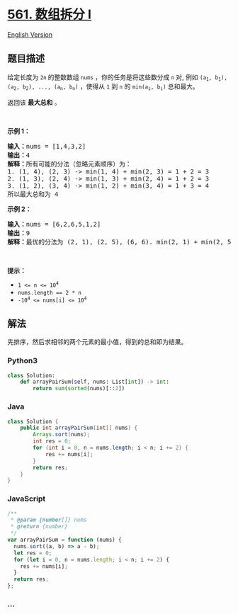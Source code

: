 # [561. 数组拆分 I](https://leetcode-cn.com/problems/array-partition-i)

[English Version](https://github.com/yanglr/leetcode-ac/blob/master/assets/0500-0599/0561.Array%20Partition%20I/README_EN.md)

## 题目描述

<!-- 这里写题目描述 -->

<p>给定长度为 <code>2n</code><strong> </strong>的整数数组 <code>nums</code> ，你的任务是将这些数分成 <code>n</code><strong> </strong>对, 例如 <code>(a<sub>1</sub>, b<sub>1</sub>), (a<sub>2</sub>, b<sub>2</sub>), ..., (a<sub>n</sub>, b<sub>n</sub>)</code> ，使得从 <code>1</code> 到 <code>n</code> 的 <code>min(a<sub>i</sub>, b<sub>i</sub>)</code> 总和最大。</p>

<p>返回该 <strong>最大总和</strong> 。</p>

<p> </p>

<p><strong>示例 1：</strong></p>

<pre>
<strong>输入：</strong>nums = [1,4,3,2]
<strong>输出：</strong>4
<strong>解释：</strong>所有可能的分法（忽略元素顺序）为：
1. (1, 4), (2, 3) -> min(1, 4) + min(2, 3) = 1 + 2 = 3
2. (1, 3), (2, 4) -> min(1, 3) + min(2, 4) = 1 + 2 = 3
3. (1, 2), (3, 4) -> min(1, 2) + min(3, 4) = 1 + 3 = 4
所以最大总和为 4</pre>

<p><strong>示例 2：</strong></p>

<pre>
<strong>输入：</strong>nums = [6,2,6,5,1,2]
<strong>输出：</strong>9
<strong>解释：</strong>最优的分法为 (2, 1), (2, 5), (6, 6). min(2, 1) + min(2, 5) + min(6, 6) = 1 + 2 + 6 = 9
</pre>

<p> </p>

<p><strong>提示：</strong></p>

<ul>
	<li><code>1 <= n <= 10<sup>4</sup></code></li>
	<li><code>nums.length == 2 * n</code></li>
	<li><code>-10<sup>4</sup> <= nums[i] <= 10<sup>4</sup></code></li>
</ul>


## 解法

<!-- 这里可写通用的实现逻辑 -->

先排序，然后求相邻的两个元素的最小值，得到的总和即为结果。

<!-- tabs:start -->

### **Python3**

<!-- 这里可写当前语言的特殊实现逻辑 -->

```python
class Solution:
    def arrayPairSum(self, nums: List[int]) -> int:
        return sum(sorted(nums)[::2])
```

### **Java**

<!-- 这里可写当前语言的特殊实现逻辑 -->

```java
class Solution {
    public int arrayPairSum(int[] nums) {
        Arrays.sort(nums);
        int res = 0;
        for (int i = 0, n = nums.length; i < n; i += 2) {
            res += nums[i];
        }
        return res;
    }
}
```

### **JavaScript**

```js
/**
 * @param {number[]} nums
 * @return {number}
 */
var arrayPairSum = function (nums) {
  nums.sort((a, b) => a - b);
  let res = 0;
  for (let i = 0, n = nums.length; i < n; i += 2) {
    res += nums[i];
  }
  return res;
};
```

### **...**

```

```

<!-- tabs:end -->
